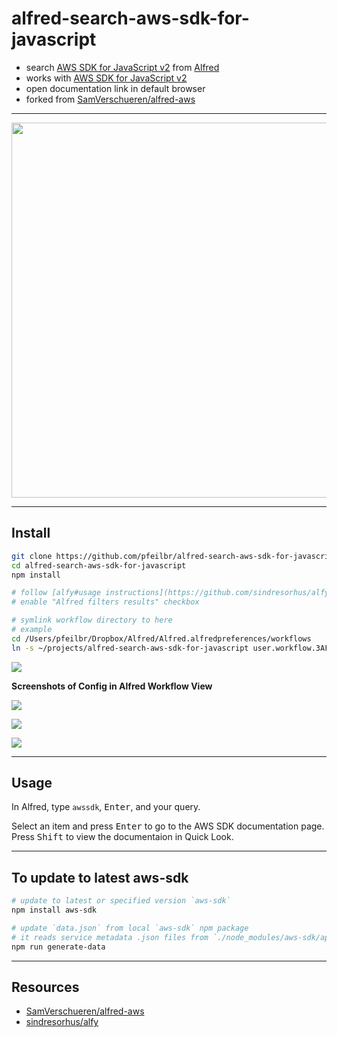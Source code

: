 # alfred-search-aws-sdk-for-javascript

* search [AWS SDK for JavaScript v2](https://docs.aws.amazon.com/AWSJavaScriptSDK/latest/index.html) from [Alfred](https://www.alfredapp.com/)
* works with [AWS SDK for JavaScript v2](https://docs.aws.amazon.com/AWSJavaScriptSDK/latest/index.html)
* open documentation link in default browser
* forked from [SamVerschueren/alfred-aws](https://github.com/SamVerschueren/alfred-aws)

---

<img src="https://www.evernote.com/l/AAFaRIMMNSlF2IXYpKA4_ynFbrNVloyKbjUB/image.png" width="600px" />

---

## Install

```sh
git clone https://github.com/pfeilbr/alfred-search-aws-sdk-for-javascript.git`
cd alfred-search-aws-sdk-for-javascript
npm install

# follow [alfy#usage instructions](https://github.com/sindresorhus/alfy#usage)
# enable "Alfred filters results" checkbox

# symlink workflow directory to here
# example
cd /Users/pfeilbr/Dropbox/Alfred/Alfred.alfredpreferences/workflows
ln -s ~/projects/alfred-search-aws-sdk-for-javascript user.workflow.3AFB139F-7BE0-4430-9EE4-36FCD4B2376D
```

![](https://www.evernote.com/l/AAF0Rp6zliFL1qMl7WqPd7O7MNaHnaqUr1YB/image.png)

**Screenshots of Config in Alfred Workflow View**

![](https://www.evernote.com/l/AAFAU04pElBHZqUqk1SITrouQx3no0X8FRAB/image.png)

![](https://www.evernote.com/l/AAF3RKegmTJHsIjwIH7TYPbwMfhU9k1vFAkB/image.png)

![](https://www.evernote.com/l/AAHWchAAHcNM6oiNpaUU27cpXWG4Nkmc3FUB/image.png)


---

## Usage

In Alfred, type `awssdk`, <kbd>Enter</kbd>, and your query.

Select an item and press <kbd>Enter</kbd> to go to the AWS SDK documentation page.<br>
Press <kbd>Shift</kbd> to view the documentaion in Quick Look.

---

## To update to latest aws-sdk

```sh
# update to latest or specified version `aws-sdk`
npm install aws-sdk

# update `data.json` from local `aws-sdk` npm package
# it reads service metadata .json files from `./node_modules/aws-sdk/apis`
npm run generate-data
```

---

## Resources

* [SamVerschueren/alfred-aws](https://github.com/SamVerschueren/alfred-aws)
* [sindresorhus/alfy](https://github.com/sindresorhus/alfy)